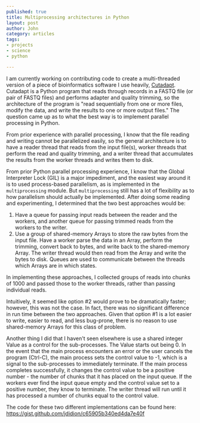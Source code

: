 ```yaml
--- 
published: true
title: Multiprocessing architectures in Python
layout: post
author: John
category: articles
tags: 
- projects
- science
- python

---
```


I am currently working on contributing code to create a multi-threaded version of a piece of bioinformatics software I use heavily, [Cutadapt](https://cutadapt.readthedocs.org/en/stable/guide.html). Cutadapt is a Python program that reads through records in a FASTQ file (or pair of FASTQ files) and performs adapter and quality trimming, so the architecture of the program is "read sequentially from one or more files, modify the data, and write the results to one or more output files." The question came up as to what the best way is to implement parallel processing in Python.

From prior experience with parallel processing, I know that the file reading and writing cannot be parallelized easily, so the general architecture is to have a reader thread that reads from the input file(s), worker threads that perform the read and quality trimming, and a writer thread that accumulates the results from the worker threads and writes them to disk.

From prior Python parallel processing experience, I know that the Global Interpreter Lock (GIL) is a major impediment, and the easiest way around it is to used process-based parallelism, as is implemented in the `multiprocessing` module. But `multiprocessing` still has a lot of flexibility as to how parallelism should actually be implemented. After doing some reading and experimenting, I determined that the two best approaches would be:

1. Have a queue for passing input reads between the reader and the workers, and another queue for passing trimmed reads from the workers to the writer.
2. Use a group of shared-memory Arrays to store the raw bytes from the input file. Have a worker parse the data in an Array, perform the trimming, convert back to bytes, and write back to the shared-memory Array. The writer thread would then read from the Array and write the bytes to disk. Queues are used to communicate between the threads which Arrays are in which states.

In implementing these approaches, I collected groups of reads into chunks of 1000 and passed those to the worker threads, rather than passing individual reads.

Intuitively, it seemed like option #2 would prove to be dramatically faster; however, this was not the case. In fact, there was no significant difference in run time between the two approaches. Given that option #1 is a lot easier to write, easier to read, and less bug-prone, there is no reason to use shared-memory Arrays for this class of problem.

Another thing I did that I haven't seen elsewhere is use a shared integer Value as a control for the sub-processes. The Value starts out being 0. In the event that the main process encounters an error or the user cancels the program (Ctrl-C), the main process sets the control value to -1, which is a signal to the sub-processes to immediately terminate. If the main process completes successfully, it changes the control value to be a positive number - the number of chunks that it has placed on the input queue. If the workers ever find the input queue empty and the control value set to a positive number, they know to terminate. The writer thread will run until it has processed a number of chunks equal to the control value. 

The code for these two different implementations can be found here: https://gist.github.com/jdidion/c65905b340ed4da7e40f